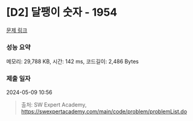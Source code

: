 # [D2] 달팽이 숫자 - 1954 

[문제 링크](https://swexpertacademy.com/main/code/problem/problemDetail.do?contestProbId=AV5PobmqAPoDFAUq) 

### 성능 요약

메모리: 29,788 KB, 시간: 142 ms, 코드길이: 2,486 Bytes

### 제출 일자

2024-05-09 10:56



> 출처: SW Expert Academy, https://swexpertacademy.com/main/code/problem/problemList.do